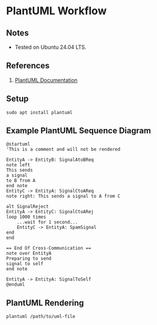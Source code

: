 # PlantUML Workflow


## Notes

- Tested on Ubuntu 24.04 LTS.


## References

1. [PlantUML Documentation](https://plantuml.com/en-dark/guide)


## Setup

```console
sudo apt install plantuml
```


## Example PlantUML Sequence Diagram

```uml
@startuml
'This is a comment and will not be rendered

EntityA -> EntityB: SignalAtoBReq
note left
This sends
a signal
to B from A
end note
EntityC -> EntityA: SignalCtoAReq
note right: This sends a signal to A from C

alt SignalReject
EntityA -> EntityC: SignalCtoARej
loop 1000 times
    ...wait for 1 second...
    EntityC -> EntityA: SpamSignal
end
end

== End Of Cross-Communication ==
note over EntityA
Preparing to send
signal to self
end note

EntityA -> EntityA: SignalToSelf
@enduml
```


## PlantUML Rendering

```console
plantuml /path/to/uml-file
```
